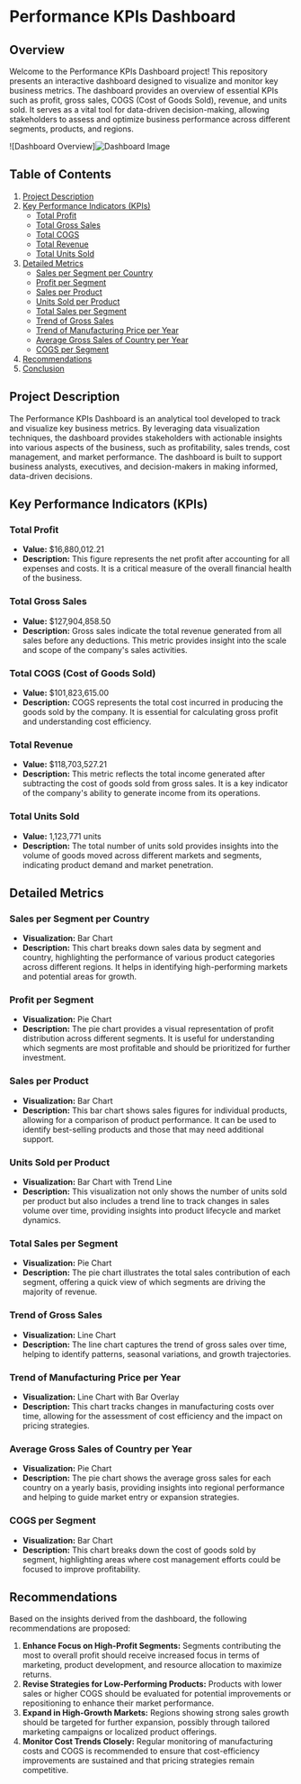 # Performance KPIs Dashboard

## Overview

Welcome to the Performance KPIs Dashboard project! This repository presents an interactive dashboard designed to visualize and monitor key business metrics. The dashboard provides an overview of essential KPIs such as profit, gross sales, COGS (Cost of Goods Sold), revenue, and units sold. It serves as a vital tool for data-driven decision-making, allowing stakeholders to assess and optimize business performance across different segments, products, and regions.

![Dashboard Overview]![Dashboard Image](https://drive.google.com/uc?export=view&id=114vsuKk_HpEFZb1dH30Jn78nSGw-U3ie)



## Table of Contents

1. [Project Description](#project-description)
2. [Key Performance Indicators (KPIs)](#key-performance-indicators-kpis)
   - [Total Profit](#total-profit)
   - [Total Gross Sales](#total-gross-sales)
   - [Total COGS](#total-cogs)
   - [Total Revenue](#total-revenue)
   - [Total Units Sold](#total-units-sold)
3. [Detailed Metrics](#detailed-metrics)
   - [Sales per Segment per Country](#sales-per-segment-per-country)
   - [Profit per Segment](#profit-per-segment)
   - [Sales per Product](#sales-per-product)
   - [Units Sold per Product](#units-sold-per-product)
   - [Total Sales per Segment](#total-sales-per-segment)
   - [Trend of Gross Sales](#trend-of-gross-sales)
   - [Trend of Manufacturing Price per Year](#trend-of-manufacturing-price-per-year)
   - [Average Gross Sales of Country per Year](#average-gross-sales-of-country-per-year)
   - [COGS per Segment](#cogs-per-segment)
4. [Recommendations](#recommendations)
5. [Conclusion](#conclusion)

## Project Description

The Performance KPIs Dashboard is an analytical tool developed to track and visualize key business metrics. By leveraging data visualization techniques, the dashboard provides stakeholders with actionable insights into various aspects of the business, such as profitability, sales trends, cost management, and market performance. The dashboard is built to support business analysts, executives, and decision-makers in making informed, data-driven decisions.

## Key Performance Indicators (KPIs)

### Total Profit
- **Value:** $16,880,012.21
- **Description:** This figure represents the net profit after accounting for all expenses and costs. It is a critical measure of the overall financial health of the business.

### Total Gross Sales
- **Value:** $127,904,858.50
- **Description:** Gross sales indicate the total revenue generated from all sales before any deductions. This metric provides insight into the scale and scope of the company's sales activities.

### Total COGS (Cost of Goods Sold)
- **Value:** $101,823,615.00
- **Description:** COGS represents the total cost incurred in producing the goods sold by the company. It is essential for calculating gross profit and understanding cost efficiency.

### Total Revenue
- **Value:** $118,703,527.21
- **Description:** This metric reflects the total income generated after subtracting the cost of goods sold from gross sales. It is a key indicator of the company's ability to generate income from its operations.

### Total Units Sold
- **Value:** 1,123,771 units
- **Description:** The total number of units sold provides insights into the volume of goods moved across different markets and segments, indicating product demand and market penetration.

## Detailed Metrics

### Sales per Segment per Country
- **Visualization:** Bar Chart
- **Description:** This chart breaks down sales data by segment and country, highlighting the performance of various product categories across different regions. It helps in identifying high-performing markets and potential areas for growth.

### Profit per Segment
- **Visualization:** Pie Chart
- **Description:** The pie chart provides a visual representation of profit distribution across different segments. It is useful for understanding which segments are most profitable and should be prioritized for further investment.

### Sales per Product
- **Visualization:** Bar Chart
- **Description:** This bar chart shows sales figures for individual products, allowing for a comparison of product performance. It can be used to identify best-selling products and those that may need additional support.

### Units Sold per Product
- **Visualization:** Bar Chart with Trend Line
- **Description:** This visualization not only shows the number of units sold per product but also includes a trend line to track changes in sales volume over time, providing insights into product lifecycle and market dynamics.

### Total Sales per Segment
- **Visualization:** Pie Chart
- **Description:** The pie chart illustrates the total sales contribution of each segment, offering a quick view of which segments are driving the majority of revenue.

### Trend of Gross Sales
- **Visualization:** Line Chart
- **Description:** The line chart captures the trend of gross sales over time, helping to identify patterns, seasonal variations, and growth trajectories.

### Trend of Manufacturing Price per Year
- **Visualization:** Line Chart with Bar Overlay
- **Description:** This chart tracks changes in manufacturing costs over time, allowing for the assessment of cost efficiency and the impact on pricing strategies.

### Average Gross Sales of Country per Year
- **Visualization:** Pie Chart
- **Description:** The pie chart shows the average gross sales for each country on a yearly basis, providing insights into regional performance and helping to guide market entry or expansion strategies.

### COGS per Segment
- **Visualization:** Bar Chart
- **Description:** This chart breaks down the cost of goods sold by segment, highlighting areas where cost management efforts could be focused to improve profitability.

## Recommendations

Based on the insights derived from the dashboard, the following recommendations are proposed:

1. **Enhance Focus on High-Profit Segments:** Segments contributing the most to overall profit should receive increased focus in terms of marketing, product development, and resource allocation to maximize returns.
2. **Revise Strategies for Low-Performing Products:** Products with lower sales or higher COGS should be evaluated for potential improvements or repositioning to enhance their market performance.
3. **Expand in High-Growth Markets:** Regions showing strong sales growth should be targeted for further expansion, possibly through tailored marketing campaigns or localized product offerings.
4. **Monitor Cost Trends Closely:** Regular monitoring of manufacturing costs and COGS is recommended to ensure that cost-efficiency improvements are sustained and that pricing strategies remain competitive.


